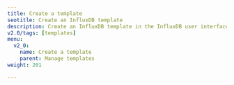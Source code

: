 ```yaml
---
title: Create a template
seotitle: Create an InfluxDB template
description: Create an InfluxDB template in the InfluxDB user interface (UI).
v2.0/tags: [templates]
menu:
  v2_0:
    name: Create a template
    parent: Manage templates
weight: 201

---
```

